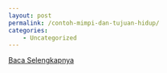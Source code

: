 ```yaml
---
layout: post
permalink: /contoh-mimpi-dan-tujuan-hidup/
categories:
    - Uncategorized
---
```


[Baca Selengkapnya](/03)